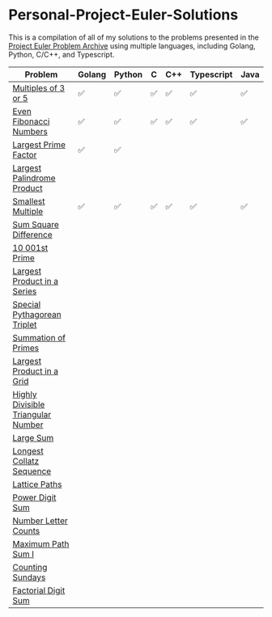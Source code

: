 # Personal-Project-Euler-Solutions

This is a compilation of all of my solutions to the problems presented in the [Project Euler Problem Archive](https://projecteuler.net/archives) using multiple languages, including Golang, Python, C/C++, and Typescript.

| __Problem__ | __Golang__ | __Python__ | __C__ | __C++__ | __Typescript__ | __Java__ |
| ------- | ------ | ------ | - | --- | ---------- | ---- |
| [Multiples of 3 or 5](https://projecteuler.net/problem=1) | :white_check_mark: | :white_check_mark: | :white_check_mark: | :white_check_mark: | :white_check_mark: | :white_check_mark: |
| [Even Fibonacci Numbers](https://projecteuler.net/problem=2) | :white_check_mark: | :white_check_mark: | :white_check_mark: | :white_check_mark: | :white_check_mark: | :white_check_mark: |
| [Largest Prime Factor](https://projecteuler.net/problem=3) | :white_check_mark: | :white_check_mark: |  |  |  |  |
| [Largest Palindrome Product](https://projecteuler.net/problem=4) |  |  |  |  |  |  |
| [Smallest Multiple](https://projecteuler.net/problem=5) | :white_check_mark: | :white_check_mark: | :white_check_mark: | :white_check_mark: | :white_check_mark: | :white_check_mark: |
| [Sum Square Difference](https://projecteuler.net/problem=6) |  |  |  |  |  |  |
| [10 001st Prime](https://projecteuler.net/problem=7) |  |  |  |  |  |  |
| [Largest Product in a Series](https://projecteuler.net/problem=8) |  |  |  |  |  |  |
| [Special Pythagorean Triplet](https://projecteuler.net/problem=9) |  |  |  |  |  |  |
| [Summation of Primes](https://projecteuler.net/problem=10) |  |  |  |  |  |  |
| [Largest Product in a Grid](https://projecteuler.net/problem=11) |  |  |  |  |  |  |
| [Highly Divisible Triangular Number](https://projecteuler.net/problem=12) |  |  |  |  |  |  |
| [Large Sum](https://projecteuler.net/problem=13) |  |  |  |  |  |  |
| [Longest Collatz Sequence](https://projecteuler.net/problem=14) |  |  |  |  |  |  |
| [Lattice Paths](https://projecteuler.net/problem=15) |  |  |  |  |  |  |
| [Power Digit Sum](https://projecteuler.net/problem=16) |  |  |  |  |  |  |
| [Number Letter Counts](https://projecteuler.net/problem=17) |  |  |  |  |  |  |
| [Maximum Path Sum I](https://projecteuler.net/problem=18) |  |  |  |  |  |  |
| [Counting Sundays](https://projecteuler.net/problem=19) |  |  |  |  |  |  |
| [Factorial Digit Sum](https://projecteuler.net/problem=20) |  |  |  |  |  |  |
